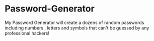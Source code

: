 # Password-Generator
My Password Generator will create a dozens of random passwords including numbers , letters and  symbols that can't be guessed by any professional hackers!
